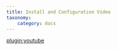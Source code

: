 ```yaml
---
title: Install and Configuration Video
taxonomy:
    category: docs
---
```


[plugin:youtube](https://www.youtube.com/watch?v=MbLveqwo14U)
